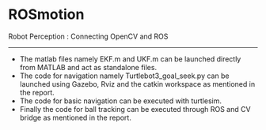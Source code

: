 # ROSmotion
Robot Perception : Connecting OpenCV and ROS
****
* The matlab files namely EKF.m and UKF.m can be launched directly from MATLAB and act as standalone files. 
* The code for navigation namely Turtlebot3_goal_seek.py can be launched using Gazebo, Rviz and the catkin workspace as mentioned in the report. 
* The code for basic navigation can be executed with turtlesim. 
* Finally the code for ball tracking can be executed through ROS and CV bridge as mentioned in the report.
